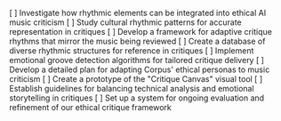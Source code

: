 [ ] Investigate how rhythmic elements can be integrated into ethical AI music criticism
[ ] Study cultural rhythmic patterns for accurate representation in critiques
[ ] Develop a framework for adaptive critique rhythms that mirror the music being reviewed
[ ] Create a database of diverse rhythmic structures for reference in critiques
[ ] Implement emotional groove detection algorithms for tailored critique delivery
[ ] Develop a detailed plan for adapting Corpus' ethical personas to music criticism
[ ] Create a prototype of the "Critique Canvas" visual tool
[ ] Establish guidelines for balancing technical analysis and emotional storytelling in critiques
[ ] Set up a system for ongoing evaluation and refinement of our ethical critique framework